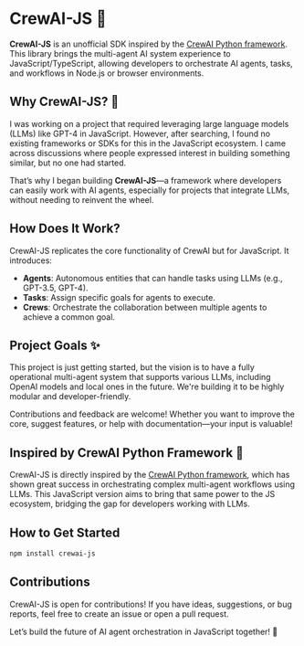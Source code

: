 # CrewAI-JS 🚀

**CrewAI-JS** is an unofficial SDK inspired by the [CrewAI Python framework](https://github.com/crewAIInc/crewAI). This library brings the multi-agent AI system experience to JavaScript/TypeScript, allowing developers to orchestrate AI agents, tasks, and workflows in Node.js or browser environments.

## Why CrewAI-JS? 🤔

I was working on a project that required leveraging large language models (LLMs) like GPT-4 in JavaScript. However, after searching, I found no existing frameworks or SDKs for this in the JavaScript ecosystem. I came across discussions where people expressed interest in building something similar, but no one had started.

That’s why I began building **CrewAI-JS**—a framework where developers can easily work with AI agents, especially for projects that integrate LLMs, without needing to reinvent the wheel.

## How Does It Work?

CrewAI-JS replicates the core functionality of CrewAI but for JavaScript. It introduces:
- **Agents**: Autonomous entities that can handle tasks using LLMs (e.g., GPT-3.5, GPT-4).
- **Tasks**: Assign specific goals for agents to execute.
- **Crews**: Orchestrate the collaboration between multiple agents to achieve a common goal.

## Project Goals ✨

This project is just getting started, but the vision is to have a fully operational multi-agent system that supports various LLMs, including OpenAI models and local ones in the future. We're building it to be highly modular and developer-friendly.

Contributions and feedback are welcome! Whether you want to improve the core, suggest features, or help with documentation—your input is valuable!

## Inspired by CrewAI Python Framework 🐍

CrewAI-JS is directly inspired by the [CrewAI Python framework](https://github.com/crewAIInc/crewAI), which has shown great success in orchestrating complex multi-agent workflows using LLMs. This JavaScript version aims to bring that same power to the JS ecosystem, bridging the gap for developers working with LLMs.

## How to Get Started

```bash
npm install crewai-js
```

## Contributions

CrewAI-JS is open for contributions! If you have ideas, suggestions, or bug reports, feel free to create an issue or open a pull request.

Let’s build the future of AI agent orchestration in JavaScript together! 🌟
